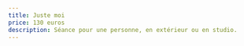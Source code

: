 ```yaml
---
title: Juste moi
price: 130 euros
description: Séance pour une personne, en extérieur ou en studio.
---
```

